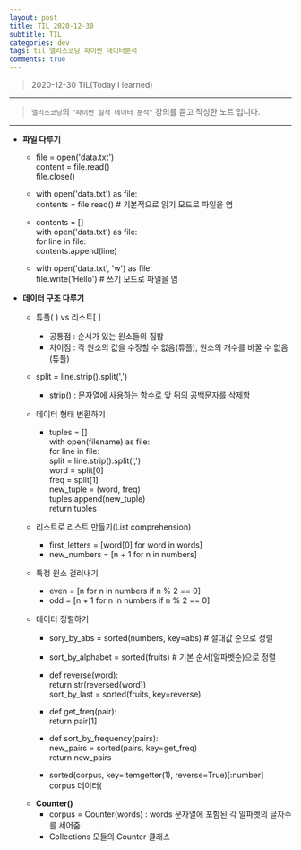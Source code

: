 ```yaml
---
layout: post
title: TIL 2020-12-30 
subtitle: TIL 
categories: dev
tags: til 앨리스코딩 파이썬 데이터분석
comments: true
---
```



> 2020-12-30 TIL(Today I learned)  

---
> `앨리스코딩`의 `"파이썬 실적 데이터 분석"` 강의를 듣고 작성한 노트 입니다.
---

* __파일 다루기__
  - file = open('data.txt')  
    content = file.read()  
    file.close()  
    
  - with open('data.txt') as file:  
    contents = file.read()  # 기본적으로 읽기 모드로 파일을 염 
    
  - contents = []  
    with open('data.txt') as file:  
      for line in file:  
        contents.append(line)  
        
  - with open('data.txt', 'w') as file:  
    file.write('Hello')  # 쓰기 모드로 파일을 염
    
* __데이터 구조 다루기__
  - 튜플( ) vs 리스트[ ]
    + 공통점 : 순서가 있는 원소들의 집합
    + 차이점 : 각 원소의 값을 수정할 수 없음(튜플), 원소의 개수를 바꿀 수 없음(튜플)  
  - split = line.strip().split(',') 
    + strip() : 문자열에 사용하는 함수로 앞 뒤의 공백문자를 삭제함
    
  - 데이터 형태 변환하기
    + tuples = []  
      with open(filename) as file:  
        for line in file:  
          split = line.strip().split(',')  
          word = split[0]  
          freq = split[1]  
          new_tuple = (word, freq)  
          tuples.append(new_tuple)  
      return tuples  
          
  - 리스트로 리스트 만들기(List comprehension)
    + first_letters = [word[0] for word in words]
    + new_numbers = [n + 1 for n in numbers]  
    
  - 특정 원소 걸러내기
    + even = [n for n in numbers if n % 2 == 0]
    + odd = [n + 1 for n in numbers if n % 2 == 0]  
    
  - 데이터 정렬하기
    + sory_by_abs = sorted(numbers, key=abs) # 절대값 순으로 정렬 
    + sort_by_alphabet = sorted(fruits) # 기본 순서(알파벳순)으로 정렬
    + def reverse(word):  
      return str(reversed(word))  
      sort_by_last = sorted(fruits, key=reverse)  
    + def get_freq(pair):  
      return pair[1]  
    + def sort_by_frequency(pairs):  
      new_pairs = sorted(pairs, key=get_freq)  
      return new_pairs  
      
    + sorted(corpus, key=itemgetter(1), reverse=True)[:number]  
      corpus 데이터(
       
      
  * __Counter()__
    - corpus = Counter(words) : words 문자열에 포함된 각 알파벳의 글자수를 세어줌
    - Collections 모듈의 Counter 클래스
    
  
  
    
    
    
